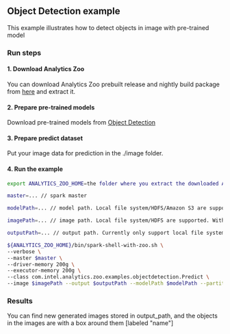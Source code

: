 ## Object Detection example
This example illustrates how to detect objects in image with pre-trained model

### Run steps
#### 1. Download Analytics Zoo
You can download Analytics Zoo prebuilt release and nightly build package from [here](https://analytics-zoo.github.io/master/#release-download/) and extract it.

#### 2. Prepare pre-trained models

Download pre-trained models from [Object Detection](https://github.com/intel-analytics/analytics-zoo/blob/master/docs/docs/ProgrammingGuide/object-detection.md)

#### 3. Prepare predict dataset

Put your image data for prediction in the ./image folder.

#### 4. Run the example

```bash
export ANALYTICS_ZOO_HOME=the folder where you extract the downloaded Analytics Zoo zip package

master=... // spark master

modelPath=... // model path. Local file system/HDFS/Amazon S3 are supported

imagePath=... // image path. Local file system/HDFS are supported. With local file system, the files need to be available on all nodes in the cluster.

outputPath=... // output path. Currently only support local file system.

${ANALYTICS_ZOO_HOME}/bin/spark-shell-with-zoo.sh \
--verbose \
--master $master \
--driver-memory 200g \
--executor-memory 200g \
--class com.intel.analytics.zoo.examples.objectdetection.Predict \
--image $imagePath --output $outputPath --modelPath $modelPath --partition 4
```

### Results
You can find new generated images stored in output_path, and the objects in the images are with a box around them [labeled "name"]
